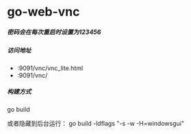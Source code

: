 # go-web-vnc

##### 密码会在每次重启时设置为123456
##### 访问地址 
- :9091/vnc/vnc_lite.html
- :9091/vnc/

##### 构建方式
go build

或者隐藏到后台运行： go build -ldflags "-s -w -H=windowsgui"
